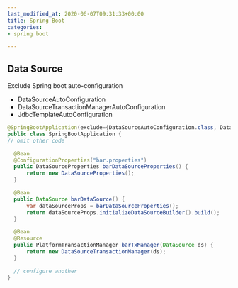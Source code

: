 ```yaml
---
last_modified_at: 2020-06-07T09:31:33+00:00
title: Spring Boot
categories:
- spring boot

---
```

## Data Source

Exclude Spring boot auto-configuration

* DataSourceAutoConfiguration
* DataSourceTransactionManagerAutoConfiguration
* JdbcTemplateAutoConfiguration

```java
@SpringBootApplication(exclude={DataSourceAutoConfiguration.class, DataSourceTransactionManagerAutoConfiguration.class, JdbcTemplateAutoConfiguration.class})
public class SpringBootApplication {
// omit other code

  @Bean
  @ConfigurationProperties("bar.properties")
  public DataSourceProperties barDataSourceProperties() {
      return new DataSourceProperties();
  }

  @Bean
  public DataSource barDataSource() {
      var dataSourceProps = barDataSourceProperties();
      return dataSourceProps.initializeDataSourceBuilder().build();
  }

  @Bean
  @Resource
  public PlatformTransactionManager barTxManager(DataSource ds) {
      return new DataSourceTransactionManager(ds);
  }

  // configure another
}
```
